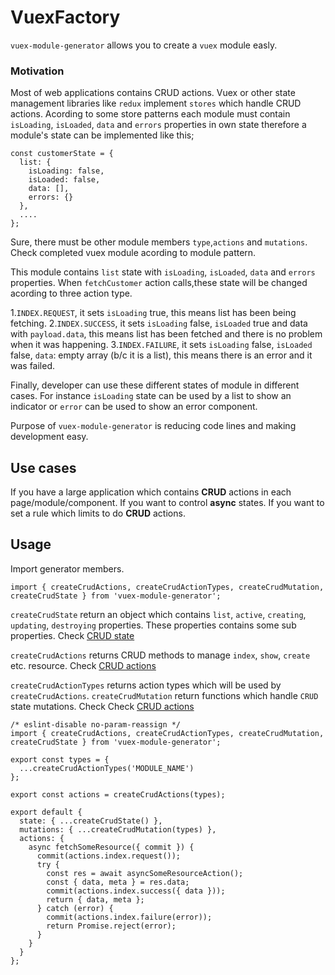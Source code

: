 # VuexFactory

`vuex-module-generator` allows you to create a `vuex` module easly.

### Motivation

Most of web applications contains CRUD actions. Vuex or other state management libraries like `redux` implement `stores` which handle CRUD actions.
Acording to some store patterns each module must contain `isLoading`, `isLoaded`, `data` and `errors` properties in own state therefore a module's state can be implemented like this;

```
const customerState = {
  list: {
    isLoading: false,
    isLoaded: false,
    data: [],
    errors: {}
  },
  ....
};
```

Sure, there must be other module members `type`,`actions` and `mutations`. Check completed vuex module acording to module pattern.

This module contains `list` state with `isLoading`, `isLoaded`, `data` and `errors` properties. When `fetchCustomer` action calls,these state will be changed acording to three action type.

1.`INDEX.REQUEST`, it sets `isLoading` true, this means list has been being fetching.
2.`INDEX.SUCCESS`, it sets `isLoading` false, `isLoaded` true and data with `payload.data`, this means list has been fetched and there is no problem when it was happening.
3.`INDEX.FAILURE`, it sets `isLoading` false, `isLoaded` false, `data`: empty array (b/c it is a list), this means there is an error and it was failed.


Finally, developer can use these different states of module in different cases. For instance `isLoading` state can be used by a list to show an indicator or `error` can be used to show an error component.

Purpose of `vuex-module-generator` is reducing code lines and making development easy.

## Use cases

If you have a large application which contains **CRUD** actions in each page/module/component.
If you want to control **async** states.
If you want to set a rule which limits to do **CRUD** actions.


## Usage


Import generator members.

```
import { createCrudActions, createCrudActionTypes, createCrudMutation, createCrudState } from 'vuex-module-generator';
```

`createCrudState` return an object which contains `list`, `active`, `creating`, `updating`, `destroying` properties.
These properties contains some sub properties. Check [CRUD state](https://github.com/Vispera/vuex-module-generator/blob/master/src/state/crud.js)

`createCrudActions` returns CRUD methods to manage `index`, `show`, `create` etc. resource.
Check [CRUD actions](https://github.com/Vispera/vuex-module-generator/blob/master/src/action/crud.js)


`createCrudActionTypes` returns action types which will be used by `createCrudActions`.
`createCrudMutation` return functions which handle `CRUD` state mutations.
Check Check [CRUD actions](https://github.com/Vispera/vuex-module-generator/blob/master/src/mutations/crud.js)

```
/* eslint-disable no-param-reassign */
import { createCrudActions, createCrudActionTypes, createCrudMutation, createCrudState } from 'vuex-module-generator';

export const types = {
  ...createCrudActionTypes('MODULE_NAME')
};

export const actions = createCrudActions(types);

export default {
  state: { ...createCrudState() },
  mutations: { ...createCrudMutation(types) },
  actions: {
    async fetchSomeResource({ commit }) {
      commit(actions.index.request());
      try {
        const res = await asyncSomeResourceAction();
        const { data, meta } = res.data;
        commit(actions.index.success({ data }));
        return { data, meta };
      } catch (error) {
        commit(actions.index.failure(error));
        return Promise.reject(error);
      }
    }
  }
};
```



